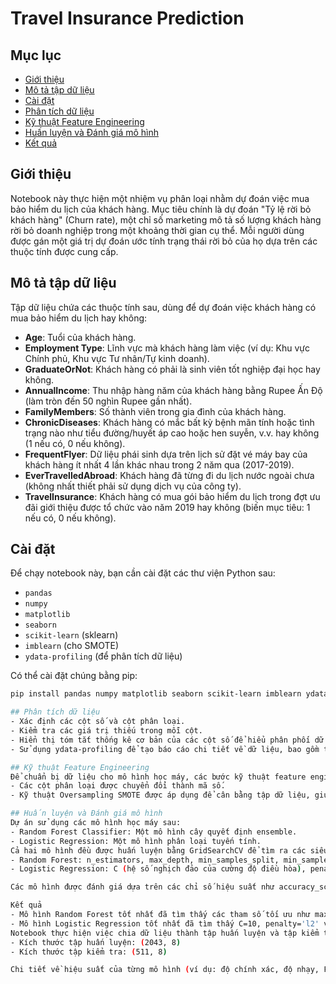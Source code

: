 # Travel Insurance Prediction

## Mục lục
- [Giới thiệu](#giới-thiệu)
- [Mô tả tập dữ liệu](#mô-tả-tập-dữ-liệu)
- [Cài đặt](#cài-đặt)
- [Phân tích dữ liệu](#phân-tích-dữ-liệu)
- [Kỹ thuật Feature Engineering](#kỹ-thuật-feature-engineering)
- [Huấn luyện và Đánh giá mô hình](#huấn-luyện-và-đánh-giá-mô-hình)
- [Kết quả](#kết-quả)

## Giới thiệu
Notebook này thực hiện một nhiệm vụ phân loại nhằm dự đoán việc mua bảo hiểm du lịch của khách hàng. Mục tiêu chính là dự đoán "Tỷ lệ rời bỏ khách hàng" (Churn rate), một chỉ số marketing mô tả số lượng khách hàng rời bỏ doanh nghiệp trong một khoảng thời gian cụ thể. Mỗi người dùng được gán một giá trị dự đoán ước tính trạng thái rời bỏ của họ dựa trên các thuộc tính được cung cấp.

## Mô tả tập dữ liệu
Tập dữ liệu chứa các thuộc tính sau, dùng để dự đoán việc khách hàng có mua bảo hiểm du lịch hay không:
- **Age**: Tuổi của khách hàng.
- **Employment Type**: Lĩnh vực mà khách hàng làm việc (ví dụ: Khu vực Chính phủ, Khu vực Tư nhân/Tự kinh doanh).
- **GraduateOrNot**: Khách hàng có phải là sinh viên tốt nghiệp đại học hay không.
- **AnnualIncome**: Thu nhập hàng năm của khách hàng bằng Rupee Ấn Độ (làm tròn đến 50 nghìn Rupee gần nhất).
- **FamilyMembers**: Số thành viên trong gia đình của khách hàng.
- **ChronicDiseases**: Khách hàng có mắc bất kỳ bệnh mãn tính hoặc tình trạng nào như tiểu đường/huyết áp cao hoặc hen suyễn, v.v. hay không (1 nếu có, 0 nếu không).
- **FrequentFlyer**: Dữ liệu phái sinh dựa trên lịch sử đặt vé máy bay của khách hàng ít nhất 4 lần khác nhau trong 2 năm qua (2017-2019).
- **EverTravelledAbroad**: Khách hàng đã từng đi du lịch nước ngoài chưa (không nhất thiết phải sử dụng dịch vụ của công ty).
- **TravelInsurance**: Khách hàng có mua gói bảo hiểm du lịch trong đợt ưu đãi giới thiệu được tổ chức vào năm 2019 hay không (biến mục tiêu: 1 nếu có, 0 nếu không).

## Cài đặt
Để chạy notebook này, bạn cần cài đặt các thư viện Python sau:
- `pandas`
- `numpy`
- `matplotlib`
- `seaborn`
- `scikit-learn` (sklearn)
- `imblearn` (cho SMOTE)
- `ydata-profiling` (để phân tích dữ liệu)

Có thể cài đặt chúng bằng pip:
```bash
pip install pandas numpy matplotlib seaborn scikit-learn imblearn ydata-profiling.

## Phân tích dữ liệu
- Xác định các cột số và cột phân loại.
- Kiểm tra các giá trị thiếu trong mỗi cột.
- Hiển thị tóm tắt thống kê cơ bản của các cột số để hiểu phân phối dữ liệu.
- Sử dụng ydata-profiling để tạo báo cáo chi tiết về dữ liệu, bao gồm thống kê, cảnh báo.

## Kỹ thuật Feature Engineering
Để chuẩn bị dữ liệu cho mô hình học máy, các bước kỹ thuật feature engineering được áp dụng:
- Các cột phân loại được chuyển đổi thành mã số.
- Kỹ thuật Oversampling SMOTE được áp dụng để cân bằng tập dữ liệu, giúp xử lý các trường hợp dữ liệu không cân bằng.

## Huấn luyện và Đánh giá mô hình
Dự án sử dụng các mô hình học máy sau:
- Random Forest Classifier: Một mô hình cây quyết định ensemble.
- Logistic Regression: Một mô hình phân loại tuyến tính.
Cả hai mô hình đều được huấn luyện bằng GridSearchCV để tìm ra các siêu tham số tốt nhất, đảm bảo hiệu suất tối ưu. Các siêu tham số được tìm kiếm bao gồm:
- Random Forest: n_estimators, max_depth, min_samples_split, min_samples_leaf, max_features, bootstrap.
- Logistic Regression: C (hệ số nghịch đảo của cường độ điều hòa), penalty (l1 hoặc l2), solver (lbfgs, liblinear, v.v.).

Các mô hình được đánh giá dựa trên các chỉ số hiệu suất như accuracy_score, precision_score, recall_score và f1_score, đặc biệt là f1_weighted cho GridSearchCV.

Kết quả
- Mô hình Random Forest tốt nhất đã tìm thấy các tham số tối ưu như max_depth=10, max_features='log2', min_samples_leaf=2, n_estimators=10.
- Mô hình Logistic Regression tốt nhất đã tìm thấy C=10, penalty='l2' và solver='lbfgs'.
Notebook thực hiện việc chia dữ liệu thành tập huấn luyện và tập kiểm tra (tỷ lệ 80/20) sau khi áp dụng SMOTE.
- Kích thước tập huấn luyện: (2043, 8)
- Kích thước tập kiểm tra: (511, 8)

Chi tiết về hiệu suất của từng mô hình (ví dụ: độ chính xác, độ nhạy, F1-score) được tính toán sau khi huấn luyện mô hình.

